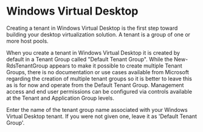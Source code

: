 # Windows Virtual Desktop

Creating a tenant in Windows Virtual Desktop is the first step toward building your desktop virtualization solution. A tenant is a group of one or more host pools.

When you create a tenant in Windows Virtual Desktop it is created by default in a Tenant Group called "Default Tenant Group". While the New-RdsTenantGroup appears to make it possible to create multiple Tenant Groups, there is no documentation or use cases available from Microsoft regarding the creation of multiple tenant groups so it is better to leave this as is for now and operate from the Default Tenant Group. Management access and end user permissions can be configured via controls available at the Tenant and Application Group levels.


Enter the name of the tenant group name associated with your Windows Virtual Desktop tenant. If you were not given one, leave it as 'Default Tenant Group'.
